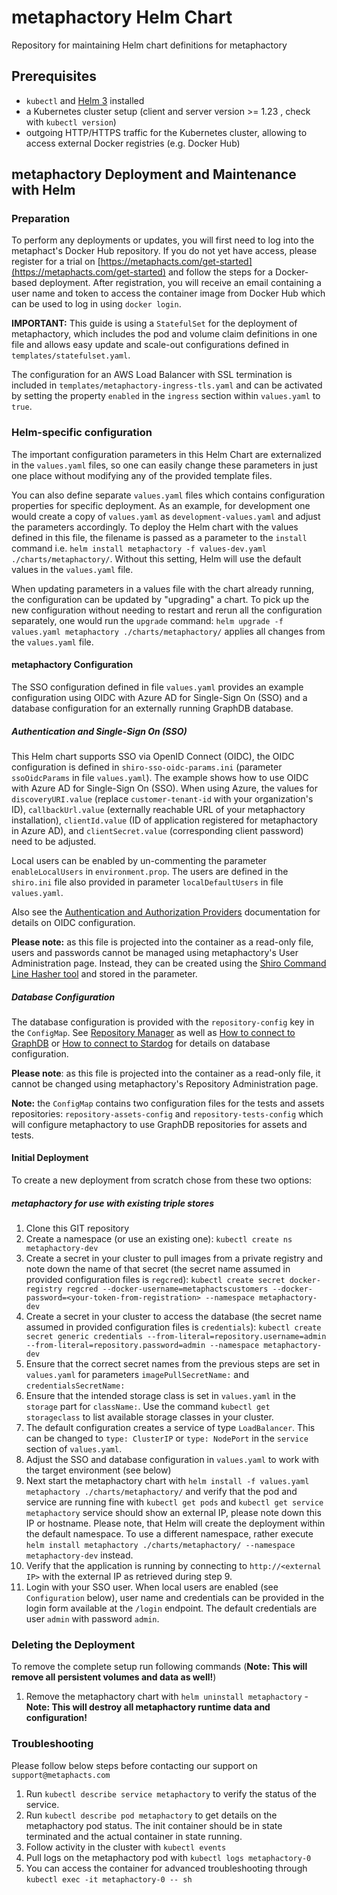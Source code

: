 # metaphactory Helm Chart
Repository for maintaining Helm chart definitions for metaphactory

## Prerequisites

* `kubectl` and [Helm 3](https://helm.sh/docs/intro/install/) installed
* a Kubernetes cluster setup (client and server version >= 1.23 , check with `kubectl version`)
* outgoing HTTP/HTTPS traffic for the Kubernetes cluster, allowing to access external Docker registries (e.g. Docker Hub)

## metaphactory Deployment and Maintenance with Helm

### Preparation

To perform any deployments or updates, you will first need to log into the metaphact's Docker Hub repository. If you do not yet have access, please register for a trial on [https://metaphacts.com/get-started](https://metaphacts.com/get-started) and follow the steps for a Docker-based deployment. After registration, you will receive an email containing a user name and token to access the container image from Docker Hub which can be used to log in using `docker login`.

**IMPORTANT:** This guide is using a `StatefulSet` for the deployment of metaphactory, which includes the pod and volume claim definitions in one file and allows easy update and scale-out configurations defined in `templates/statefulset.yaml`.

The configuration for an AWS Load Balancer with SSL termination is included in `templates/metaphactory-ingress-tls.yaml` and can be activated by setting the property `enabled` in the `ingress` section within `values.yaml` to `true`.

### Helm-specific configuration

The important configuration parameters in this Helm Chart are externalized in the `values.yaml` files, so one can easily change these parameters in just one place without modifying any of the provided template files.

You can also define separate `values.yaml` files which contains configuration properties for specific deployment. As an example, for development one would create a copy of `values.yaml` as `development-values.yaml` and adjust the parameters accordingly. To deploy the Helm chart with the values defined in this file, the filename is passed as a parameter to the `install` command i.e. `helm install metaphactory -f values-dev.yaml ./charts/metaphactory/`. Without this setting, Helm will use the default values in the `values.yaml` file.

When updating parameters in a values file with the chart already running, the configuration can be updated by "upgrading" a chart. To pick up the new configuration without needing to restart and rerun all the configuration separately, one would run the `upgrade` command: `helm upgrade -f values.yaml metaphactory ./charts/metaphactory/` applies all changes from the `values.yaml` file.  

#### metaphactory Configuration

The SSO configuration defined in file `values.yaml` provides an example configuration using OIDC with Azure AD for Single-Sign On (SSO) and a database configuration for an externally running GraphDB database.

##### Authentication and Single-Sign On (SSO)

This Helm chart supports SSO via OpenID Connect (OIDC), the OIDC configuration is defined in `shiro-sso-oidc-params.ini` (parameter `ssoOidcParams` in file `values.yaml`). The example shows how to use OIDC with Azure AD for Single-Sign On (SSO). When using Azure, the values for `discoveryURI.value` (replace `customer-tenant-id` with your organization's ID), `callbackUrl.value` (externally reachable URL of your metaphactory installation), `clientId.value` (ID of application registered for metaphactory in Azure AD), and `clientSecret.value` (corresponding client password) need to be adjusted.

Local users can be enabled by un-commenting the parameter `enableLocalUsers` in `environment.prop`. The users are defined in the `shiro.ini` file also provided in parameter `localDefaultUsers` in file `values.yaml`.

Also see the [Authentication and Authorization Providers](https://help.metaphacts.com/resource/Help:AuthenticationProviders#oidc) documentation for details on OIDC configuration.

**Please note:** as this file is projected into the container as a read-only file, users and passwords cannot be managed using metaphactory's User Administration page. Instead, they can be created using the [Shiro Command Line Hasher tool](https://shiro.apache.org/command-line-hasher.html) and stored in the parameter.

##### Database Configuration

The database configuration is provided with the `repository-config` key in the `ConfigMap`. See [Repository Manager](https://help.metaphacts.com/resource/Help:RepositoryManager) as well as [How to connect to GraphDB](https://help.metaphacts.com/resource/Help:HowToConnectToGraphDB) or [How to connect to Stardog](https://help.metaphacts.com/resource/Help:HowToConnectToStardog) for details on database configuration.

**Please note**: as this file is projected into the container as a read-only file, it cannot be changed using metaphactory's Repository Administration page.

**Note:** the `ConfigMap` contains two configuration files for the tests and assets repositories: `repository-assets-config` and `repository-tests-config` which will configure metaphactory to use GraphDB repositories for assets and tests.


#### Initial Deployment

To create a new deployment from scratch chose from these two options:

##### metaphactory for use with existing triple stores

1. Clone this GIT repository
2. Create a namespace (or use an existing one): `kubectl create ns metaphactory-dev`
3. Create a secret in your cluster to pull images from a private registry and note down the name of that secret (the secret name assumed in provided configuration files is `regcred`): `kubectl create secret docker-registry regcred --docker-username=metaphactscustomers --docker-password=<your-token-from-registration> --namespace metaphactory-dev`
4. Create a secret in your cluster to access the database (the secret name assumed in provided configuration files is `credentials`): `kubectl create secret generic credentials --from-literal=repository.username=admin --from-literal=repository.password=admin --namespace metaphactory-dev`
5. Ensure that the correct secret names from the previous steps are set in `values.yaml` for parameters `imagePullSecretName:` and `credentialsSecretName:`
6. Ensure that the intended storage class is set in `values.yaml` in the `storage` part for `className:`. Use the command `kubectl get storageclass` to list available storage classes in your cluster.
7. The default configuration creates a service of type `LoadBalancer`. This can be changed to `type: ClusterIP` or `type: NodePort` in the `service` section of `values.yaml`.
8. Adjust the SSO and database configuration in `values.yaml` to work with the target environment (see below)
9. Next start the metaphactory chart with `helm install -f values.yaml metaphactory ./charts/metaphactory/` and verify that the pod and service are running fine with `kubectl get pods` and `kubectl get service metaphactory` service should show an external IP, please note down this IP or hostname.
Please note, that Helm will create the deployment within the default namespace. To use a different namespace, rather execute `helm install metaphactory ./charts/metaphactory/ --namespace metaphactory-dev` instead.
10. Verify that the application is running by connecting to `http://<external IP>` with the external IP as retrieved during step 9.
11. Login with your SSO user. When local users are enabled (see `Configuration` below), user name and credentials can be provided in the login form available at the `/login` endpoint. The default credentials are user `admin` with password `admin`.



### Deleting the Deployment

To remove the complete setup run following commands (**Note: This will remove all persistent volumes and data as well!**)
1. Remove the metaphactory chart with `helm uninstall metaphactory` - **Note: This will destroy all metaphactory runtime data and configuration!**



### Troubleshooting

Please follow below steps before contacting our support on `support@metaphacts.com`
1. Run `kubectl describe service metaphactory` to verify the status of the service.
2. Run `kubectl describe pod metaphactory` to get details on the metaphactory pod status. The init container should be in state terminated and the actual container in state running.
3. Follow activity in the cluster with `kubectl events`
4. Pull logs on the metaphactory pod with `kubectl logs metaphactory-0`
5. You can access the container for advanced troubleshooting through `kubectl exec -it metaphactory-0 -- sh`
